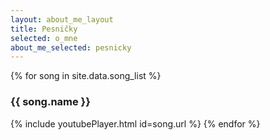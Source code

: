 ```yaml
---
layout: about_me_layout
title: Pesničky
selected: o_mne
about_me_selected: pesnicky
---
```


{% for song in site.data.song_list %}
<h3>{{ song.name }}</h3>
{% include youtubePlayer.html id=song.url %}
{% endfor %}
